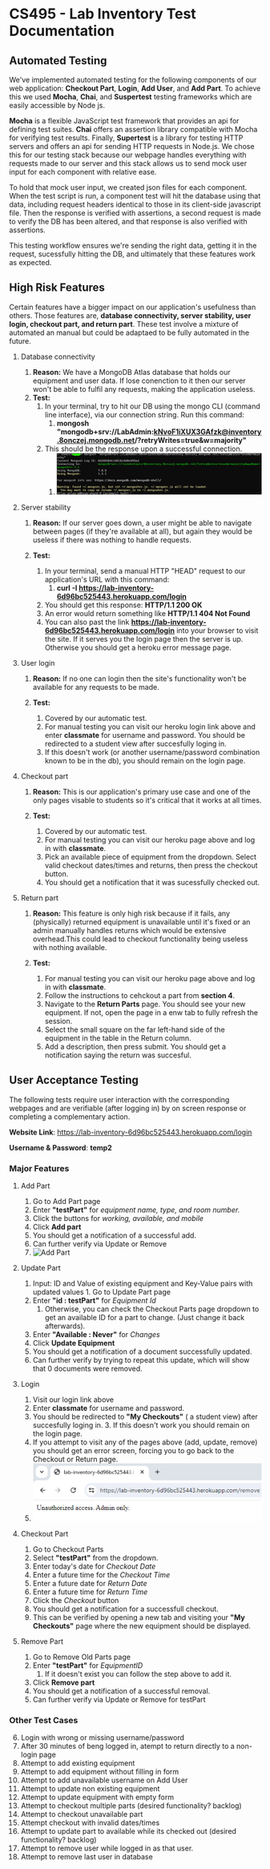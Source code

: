 # CS495 - Lab Inventory Test Documentation

## Automated Testing
We've implemented automated testing for the following components of our web application: **Checkout Part**, **Login**, **Add User**, and **Add Part**. To achieve this we used **Mocha**, **Chai**, and **Suspertest** testing frameworks which are easily accessible by Node js.

**Mocha** is a flexible JavaScript test framework that provides an api for defining test suites. **Chai** offers an assertion library compatible with Mocha for verifying test results. Finally, **Supertest** is a library for testing HTTP servers and offers an api for sending HTTP requests in Node.js. We chose this for our testing stack because our webpage handles everything with requests made to our server and this stack allows us to send mock user input for each component with relative ease.

To hold that mock user input, we created json files for each component. When the test script is run, a component test will hit the database using that data, including request headers identical to those in its client-side javascript file. Then the response is verified with assertions, a second request is made to verify the DB has been altered, and that response is also verified with assertions. 

This testing workflow ensures we're sending the right data, getting it in the request, sucessfully hitting the DB, and ultimately that these features work as expected.


## High Risk Features
Certain features have a bigger impact on our application's usefulness than others. Those features are, **database connectivity, server stability, user login, checkout part, and return part**. These test involve a mixture of automated an manual but could be adaptaed to be fully automated in the future.

1. Database connectivity

    1. **Reason:** We have a MongoDB Atlas database that holds our equipment and user data. If lose conenction to it then our server won't be able to fulfil any requests, making the application useless.
    2. **Test:** 
        1. In your terminal, try to hit our DB using the mongo CLI (command line interface), via our connection string. Run this command:
            1. **mongosh "mongodb+srv://LabAdmin:kNvoF1iXUX3GAfzk@inventory.8onczej.mongodb.net/?retryWrites=true&w=majority"**
        2. This should be the response upon a successful connection.
            1. ![Good Result](images/mongosh_pic.png)

2. Server stability

    1. **Reason:** If our server goes down, a user might be able to navigate between pages (if they're available at all), but again they would be useless if there was nothing to handle requests.
    2. **Test:**
    
        1. In your terminal, send a manual HTTP "HEAD" request to our application's URL with this command:
            1. **curl -I https://lab-inventory-6d96bc525443.herokuapp.com/login**
        2. You should get this response: **HTTP/1.1 200 OK**
        3. An error would return something like **HTTP/1.1 404 Not Found**
        4. You can also past the link **https://lab-inventory-6d96bc525443.herokuapp.com/login** into your browser to  visit the site. If it serves you the login page then the server is up. Otherwise you should get a heroku error message page.

3. User login

    1. **Reason:** If no one can login then the site's functionality won't be available for any requests to be made.
    
    2. **Test:**
        1. Covered by our automatic test.
        2. For manual testing you can visit our heroku login link above and enter **classmate** for username and password. You should be redirected to a student view after succesfully loging in. 
        3. If this doesn't work (or another username/password combination known to be in the db), you should remain on the login page.

4. Checkout part

    1. **Reason:** This is our application's primary use case and one of the only pages visable to students so it's critical that it works at all times.
    
    2. **Test:**
        1. Covered by our automatic test.
        2. For manual testing you can visit our heroku page above and log in with **classmate**. 
        3. Pick an available piece of equipment from the dropdown. Select valid checkout dates/times and returns, then press the checkout button.
        4. You should get a notification that it was sucessfully checked out.
    
5. Return part

    1. **Reason:** This feature is only high risk because if it fails, any (physically) returned equipment is unavailable until it's fixed or an admin manually handles returns which would be extensive overhead.This could lead to checkout functionality being useless with nothing available.
   
    2. **Test:**
        1. For manual testing you can visit our heroku page above and log in with **classmate**. 
        2. Follow the instructions to cehckout a part from **section 4**.
        3. Navigate to the **Return Parts** page. You should see your new equipment. If not, open the page in a enw tab to fully refresh the session.
        4. Select the small square on the far left-hand side of the equipment in the table in the Return column. 
        5. Add a description, then press submit. You should get a notification saying the return was succesful.
  
## User Acceptance Testing


The following tests require user interaction with the corresponding webpages and are verifiable (after logging in) by on screen response or completing a complementary action.

**Website Link**: https://lab-inventory-6d96bc525443.herokuapp.com/login

**Username & Password**: **temp2**

### Major Features

1. Add Part 

    1. Go to Add Part page
    2. Enter **"testPart"** for *equipment name, type, and room number.*
    3. Click the buttons for *working, available, and mobile*
    4. Click **Add part**
    5. You should get a notification of a successful add.
    6. Can further verify via Update or Remove
    7. ![Add Part](img/addparts.png)

2. Update Part 

    1. Input: ID and Value of existing equipment and Key-Value pairs with updated values     1. Go to Update Part page
    2. Enter **"id : testPart"** for *Equipment Id*
        1. Otherwise, you can check the Checkout Parts page dropdown to get an available ID for a part to change. (Just change it back afterwards).
    3. Enter **"Available : Never"** for *Changes*
    4. Click **Update Equipment**
    5. You should get a notification of a document successfully updated.
    6. Can further verify by trying to repeat this update, which will show that 0 documents were removed.
   
3. Login

    1.  Visit our login link above
    2. Enter **classmate** for username and password. 
    3. You should be redirected to **"My Checkouts"** ( a student view) after succesfully loging in. 
        3. If this doesn't work you should remain on the login page.
    4. If you attempt to visit any of the pages above (add, update, remove) you should get an error screen, forcing you to go back to the Checkout or Return page.
    5. ![Add Part](img/no_auth.png)

4. Checkout Part

    1.  Go to Checkout Parts
    2. Select **"testPart"** from the dropdown.
    3. Enter today's date for *Checkout Date*
    4. Enter a future time for the *Checkout Time*
    5. Enter a future date for *Return Date*
    6. Enter a future time for *Return Time*
    7. Click the *Checkout* button
    8. You should get a notification for a successfull checkout.
    9. This can be verified by opening a new tab and visiting your **"My Checkouts"** page where the new equipment should be displayed.
    
5.  Remove Part 

    1. Go to Remove Old Parts page
    2. Enter **"testPart"** for *EquipmentID*
        1. If it doesn't exist you can follow the step above to add it.
    3. Click **Remove part**
    4. You should get a notification of a successful removal.
    5. Can further verify via Update or Remove for testPart


### Other Test Cases
6. Login with wrong or missing username/password
7. After 30 minutes of beng logged in, atempt to return directly to a non-login page
8. Attempt to add existing equipment
9. Attempt to add equipment without filling in form
10. Attempt to add unavailable username on Add User
11. Attempt to update non existing equipment
12. Attempt to update equipment with empty form
13. Attempt to checkout multiple parts (desired functionality? backlog)
14. Attempt to checkout unavailable part
15. Attempt checkout with invalid dates/times
16. Attempt to update part to available while its checked out (desired functionality? backlog)
17. Attempt to remove user while logged in as that user.
18. Attempt to remove last user in database
